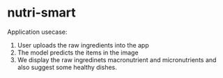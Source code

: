 # nutri-smart
Application usecase:
1. User uploads the raw ingredients into the app
2. The model predicts the items in the image
3. We display the raw ingredinets macronutrient and micronutrients and also suggest some healthy dishes.
